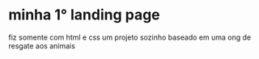 # minha 1° landing page
 fiz somente com html e css um projeto sozinho baseado em uma ong de resgate aos animais 
